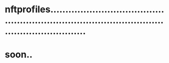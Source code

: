 # nftprofiles......................................................................................................................
# soon..
